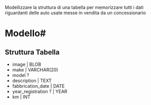 Modellizzare la struttura di una tabella per memorizzare tutti i dati riguardanti delle auto usate messe in vendita da un concessionario


# Modello# #

## Struttura Tabella ##



* image | BLOB
* make | VARCHAR(20)
* model ?
* description | TEXT
* fabbrication_date | DATE
* year_registration ? | YEAR    
* km | INT 